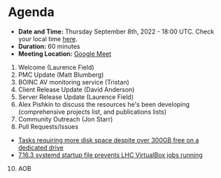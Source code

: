 # Agenda

* **Date and Time:** Thursday September 8th, 2022 - 18:00 UTC.  Check your local time [here](https://www.timeanddate.com/worldclock/converter.html?iso=20220908T180000&p1=791&p2=64&p3=179&p4=1440&p5=136&p6=309).
* **Duration:** 60 minutes
* **Meeting Location:** [Google Meet](https://meet.google.com/pgs-wwfv-gdk)

1. Welcome (Laurence Field) 
2. PMC Update (Matt Blumberg)
3. BOINC AV monitoring service (Tristan)
4. Client Release Update (David Anderson)
5. Server Release Update (Laurence Field) 
6. Alex Pishkin to discuss the resources he's been developing (comprehensive projects list, and publications lists)
8. Community Outreach (Jon Starr) 
9. Pull Requests/Issues
  * [Tasks requiring more disk space despite over 300GB free on a dedicated drive](https://github.com/BOINC/boinc/issues/4643#issuecomment-1081507271)
  * [7.16.3 systemd startup file prevents LHC VirtualBox jobs running](https://github.com/BOINC/boinc/issues/3355)
10. AOB

